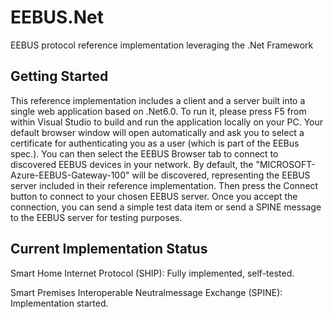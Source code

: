 
# EEBUS.Net

EEBUS protocol reference implementation leveraging the .Net Framework

## Getting Started

This reference implementation includes a client and a server built into a single web application based on .Net6.0. To run it, please press F5 from within Visual Studio to build and run the application locally on your PC. Your default browser window will open automatically and ask you to select a certificate for authenticating you as a user (which is part of the EEBus spec.). You can then select the EEBUS Browser tab to connect to discovered EEBUS devices in your network. By default, the "MICROSOFT-Azure-EEBUS-Gateway-100" will be discovered, representing the EEBUS server included in their reference implementation. Then press the Connect button to connect to your chosen EEBUS server. Once you accept the connection, you can send a simple test data item or send a SPINE message to the EEBUS server for testing purposes.


## Current Implementation Status

Smart Home Internet Protocol (SHIP): Fully implemented, self-tested.

Smart Premises Interoperable Neutralmessage Exchange (SPINE): Implementation started.

